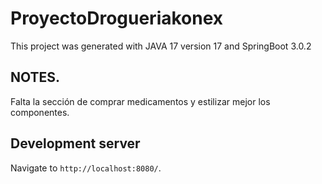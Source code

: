# ProyectoDrogueriakonex

This project was generated with JAVA 17 version 17 and SpringBoot 3.0.2

## NOTES.
Falta la sección de comprar medicamentos y estilizar mejor los componentes.

## Development server

Navigate to `http://localhost:8080/`. 



